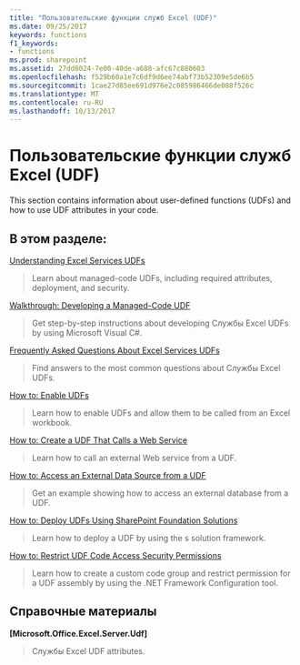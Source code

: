 ```yaml
---
title: "Пользовательские функции служб Excel (UDF)"
ms.date: 09/25/2017
keywords: functions
f1_keywords:
- functions
ms.prod: sharepoint
ms.assetid: 27dd8024-7e00-40de-a688-afc67c880603
ms.openlocfilehash: f529b60a1e7c6df9d6ee74abf73b52309e5de6b5
ms.sourcegitcommit: 1cae27d85ee691d976e2c085986466de088f526c
ms.translationtype: MT
ms.contentlocale: ru-RU
ms.lasthandoff: 10/13/2017
---
```

# <a name="excel-services-user-defined-functions"></a>Пользовательские функции служб Excel (UDF)

This section contains information about user-defined functions (UDFs) and how to use UDF attributes in your code.
  
    
    


## <a name="in-this-section"></a>В этом разделе:


 [Understanding Excel Services UDFs](understanding-excel-services-udfs.md)
  
    
    
> Learn about managed-code UDFs, including required attributes, deployment, and security.
    
  
 [Walkthrough: Developing a Managed-Code UDF](walkthrough-developing-a-managed-code-udf.md)
  
    
    
> Get step-by-step instructions about developing Службы Excel UDFs by using Microsoft Visual C#.
    
  
 [Frequently Asked Questions About Excel Services UDFs](frequently-asked-questions-about-excel-services-udfs.md)
  
    
    
> Find answers to the most common questions about Службы Excel UDFs.
    
  
 [How to: Enable UDFs](how-to-enable-udfs.md)
  
    
    
> Learn how to enable UDFs and allow them to be called from an Excel workbook.
    
  
 [How to: Create a UDF That Calls a Web Service](how-to-create-a-udf-that-calls-a-web-service.md)
  
    
    
> Learn how to call an external Web service from a UDF.
    
  
 [How to: Access an External Data Source from a UDF](how-to-access-an-external-data-source-from-a-udf.md)
  
    
    
> Get an example showing how to access an external database from a UDF.
    
  
 [How to: Deploy UDFs Using SharePoint Foundation Solutions](how-to-deploy-udfs-using-sharepoint-foundation-solutions.md)
  
    
    
> Learn how to deploy a UDF by using the s solution framework.
    
  
 [How to: Restrict UDF Code Access Security Permissions](how-to-restrict-udf-code-access-security-permissions.md)
  
    
    
> Learn how to create a custom code group and restrict permission for a UDF assembly by using the .NET Framework Configuration tool.
    
  

## <a name="reference"></a>Справочные материалы


 **[Microsoft.Office.Excel.Server.Udf]**
  
    
    
> Службы Excel UDF attributes.
    
  

